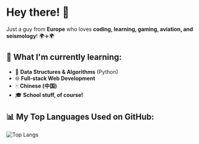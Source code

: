# Hey there! 👋  

Just a guy from **Europe** who loves **coding, learning, gaming, aviation, and seismology**! 🌍✈️🌍  

## 🚀 What I'm currently learning:  
- 🔹 **Data Structures & Algorithms** (Python)  
- 🌐 **Full-stack Web Development**  
- 🀄 **Chinese (中国)**  
- 🎓 **School stuff, of course!**  

## 📊 My Top Languages Used on GitHub:  
![Top Langs](https://github-readme-stats.vercel.app/api/top-langs/?username=Domiko7&layout=compact&bg_color=180,000000,000000&title_color=ffffff&text_color=ffffff)  


